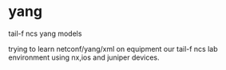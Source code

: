 # yang
tail-f ncs yang models

trying to learn netconf/yang/xml on equipment our tail-f ncs lab environment using nx,ios and juniper devices.

